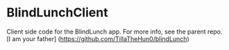 # BlindLunchClient

Client side code for the BlindLunch app. For more info, see the parent repo. 
[I am your father] (https://github.com/TillaTheHun0/blindLunch)
